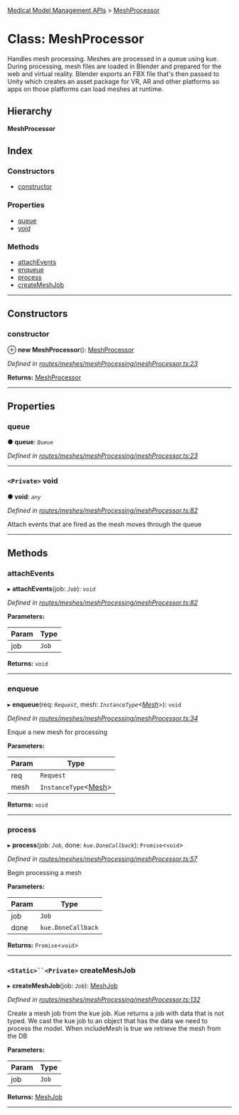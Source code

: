 [Medical Model Management APIs](../README.md) > [MeshProcessor](../classes/meshprocessor.md)

# Class: MeshProcessor

Handles mesh processing. Meshes are processed in a queue using kue. During processing, mesh files are loaded in Blender and prepared for the web and virtual reality. Blender exports an FBX file that's then passed to Unity which creates an asset package for VR, AR and other platforms so apps on those platforms can load meshes at runtime.

## Hierarchy

**MeshProcessor**

## Index

### Constructors

* [constructor](meshprocessor.md#constructor)

### Properties

* [queue](meshprocessor.md#queue)
* [void](meshprocessor.md#void)

### Methods

* [attachEvents](meshprocessor.md#attachevents)
* [enqueue](meshprocessor.md#enqueue)
* [process](meshprocessor.md#process)
* [createMeshJob](meshprocessor.md#createmeshjob)

---

## Constructors

<a id="constructor"></a>

###  constructor

⊕ **new MeshProcessor**(): [MeshProcessor](meshprocessor.md)

*Defined in [routes/meshes/meshProcessing/meshProcessor.ts:23](https://github.com/drryanjames/medical-model-management-apis/blob/53e4d53/src/routes/meshes/meshProcessing/meshProcessor.ts#L23)*

**Returns:** [MeshProcessor](meshprocessor.md)

___

## Properties

<a id="queue"></a>

###  queue

**● queue**: *`Queue`*

*Defined in [routes/meshes/meshProcessing/meshProcessor.ts:23](https://github.com/drryanjames/medical-model-management-apis/blob/53e4d53/src/routes/meshes/meshProcessing/meshProcessor.ts#L23)*

___
<a id="void"></a>

### `<Private>` void

**● void**: *`any`*

*Defined in [routes/meshes/meshProcessing/meshProcessor.ts:82](https://github.com/drryanjames/medical-model-management-apis/blob/53e4d53/src/routes/meshes/meshProcessing/meshProcessor.ts#L82)*

Attach events that are fired as the mesh moves through the queue

___

## Methods

<a id="attachevents"></a>

###  attachEvents

▸ **attachEvents**(job: *`Job`*): `void`

*Defined in [routes/meshes/meshProcessing/meshProcessor.ts:82](https://github.com/drryanjames/medical-model-management-apis/blob/53e4d53/src/routes/meshes/meshProcessing/meshProcessor.ts#L82)*

**Parameters:**

| Param | Type |
| ------ | ------ |
| job | `Job` |

**Returns:** `void`

___
<a id="enqueue"></a>

###  enqueue

▸ **enqueue**(req: *`Request`*, mesh: *`InstanceType`<[Mesh](mesh.md)>*): `void`

*Defined in [routes/meshes/meshProcessing/meshProcessor.ts:34](https://github.com/drryanjames/medical-model-management-apis/blob/53e4d53/src/routes/meshes/meshProcessing/meshProcessor.ts#L34)*

Enque a new mesh for processing

**Parameters:**

| Param | Type |
| ------ | ------ |
| req | `Request` |
| mesh | `InstanceType`<[Mesh](mesh.md)> |

**Returns:** `void`

___
<a id="process"></a>

###  process

▸ **process**(job: *`Job`*, done: *`kue.DoneCallback`*): `Promise`<`void`>

*Defined in [routes/meshes/meshProcessing/meshProcessor.ts:57](https://github.com/drryanjames/medical-model-management-apis/blob/53e4d53/src/routes/meshes/meshProcessing/meshProcessor.ts#L57)*

Begin processing a mesh

**Parameters:**

| Param | Type |
| ------ | ------ |
| job | `Job` |
| done | `kue.DoneCallback` |

**Returns:** `Promise`<`void`>

___
<a id="createmeshjob"></a>

### `<Static>``<Private>` createMeshJob

▸ **createMeshJob**(job: *`Job`*): [MeshJob](../interfaces/meshjob.md)

*Defined in [routes/meshes/meshProcessing/meshProcessor.ts:132](https://github.com/drryanjames/medical-model-management-apis/blob/53e4d53/src/routes/meshes/meshProcessing/meshProcessor.ts#L132)*

Create a mesh job from the kue job. Kue returns a job with data that is not typed. We cast the kue job to an object that has the data we need to process the model. When includeMesh is true we retrieve the mesh from the DB

**Parameters:**

| Param | Type |
| ------ | ------ |
| job | `Job` |

**Returns:** [MeshJob](../interfaces/meshjob.md)

___

